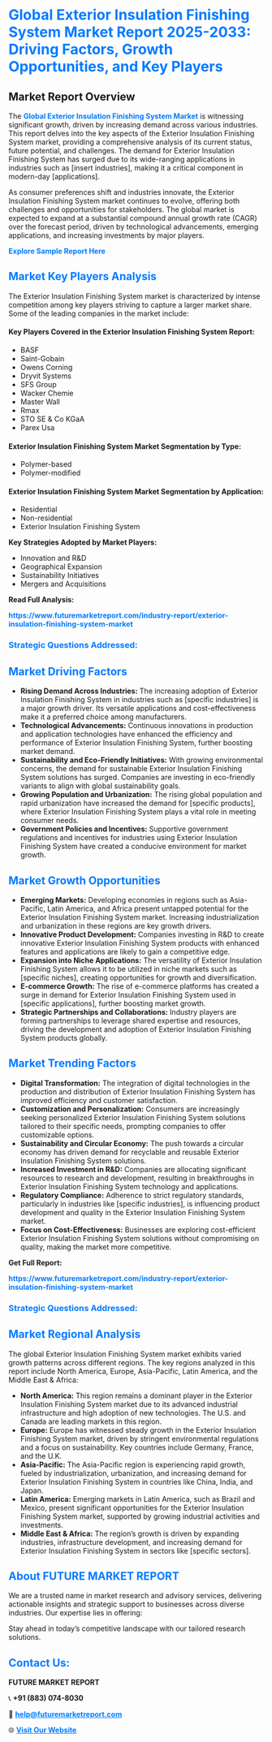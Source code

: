 <h1 style="color: #007BFF;">Global Exterior Insulation Finishing System Market Report 2025-2033: Driving Factors, Growth Opportunities, and Key Players</h1>

<section id="overview">
<h2>Market Report Overview</h2>
<p>The <a href="https://www.futuremarketreport.com/industry-report/exterior-insulation-finishing-system-market" style="color: #007BFF; text-decoration: none;"><strong>Global Exterior Insulation Finishing System Market</strong></a> is witnessing significant growth, driven by increasing demand across various industries. This report delves into the key aspects of the Exterior Insulation Finishing System market, providing a comprehensive analysis of its current status, future potential, and challenges. The demand for Exterior Insulation Finishing System has surged due to its wide-ranging applications in industries such as [insert industries], making it a critical component in modern-day [applications].</p>
<p>As consumer preferences shift and industries innovate, the Exterior Insulation Finishing System market continues to evolve, offering both challenges and opportunities for stakeholders. The global market is expected to expand at a substantial compound annual growth rate (CAGR) over the forecast period, driven by technological advancements, emerging applications, and increasing investments by major players.</p>
</section>

<section id="overview">
<p><a href="https://www.futuremarketreport.com/request-sample/reportId=110803" style="color: #007BFF; text-decoration: none;"><strong>Explore Sample Report Here</strong></a></p>
</section>

<section id="key-players">
<h2 style="color: #007BFF;">Market Key Players Analysis</h2>
<p>The Exterior Insulation Finishing System market is characterized by intense competition among key players striving to capture a larger market share. Some of the leading companies in the market include:</p>
<h4>Key Players Covered in the Exterior Insulation Finishing System Report:</h4>
<ul><li>BASF</li><li>Saint-Gobain</li><li>Owens Corning</li><li>Dryvit Systems</li><li>SFS Group</li><li>Wacker Chemie</li><li>Master Wall</li><li>Rmax</li><li>STO SE &amp; Co KGaA</li><li>Parex Usa</li></ul>
<h4>Exterior Insulation Finishing System Market Segmentation by Type:</h4>
<ul><li>Polymer-based</li><li>Polymer-modified</li></ul>

<h4>Exterior Insulation Finishing System Market Segmentation by Application:</h4>
<ul><li>Residential</li><li>Non-residential</li><li>Exterior Insulation Finishing System</li></ul>
<p><strong>Key Strategies Adopted by Market Players:</strong></p>
<ul>
<li>Innovation and R&D</li>
<li>Geographical Expansion</li>
<li>Sustainability Initiatives</li>
<li>Mergers and Acquisitions</li>
</ul>
</section>

<section>
<p><strong>Read Full Analysis: </strong></p><a href="https://www.futuremarketreport.com/industry-report/exterior-insulation-finishing-system-market" style="color: #007BFF; text-decoration: none;"><strong>https://www.futuremarketreport.com/industry-report/exterior-insulation-finishing-system-market</strong></a>
<h3 style="color: #007BFF;">Strategic Questions Addressed:</h3>
</section>

<section id="driving-factors">
<h2 style="color: #007BFF;">Market Driving Factors</h2>
<ul>
<li><strong>Rising Demand Across Industries:</strong> The increasing adoption of Exterior Insulation Finishing System in industries such as [specific industries] is a major growth driver. Its versatile applications and cost-effectiveness make it a preferred choice among manufacturers.</li>
<li><strong>Technological Advancements:</strong> Continuous innovations in production and application technologies have enhanced the efficiency and performance of Exterior Insulation Finishing System, further boosting market demand.</li>
<li><strong>Sustainability and Eco-Friendly Initiatives:</strong> With growing environmental concerns, the demand for sustainable Exterior Insulation Finishing System solutions has surged. Companies are investing in eco-friendly variants to align with global sustainability goals.</li>
<li><strong>Growing Population and Urbanization:</strong> The rising global population and rapid urbanization have increased the demand for [specific products], where Exterior Insulation Finishing System plays a vital role in meeting consumer needs.</li>
<li><strong>Government Policies and Incentives:</strong> Supportive government regulations and incentives for industries using Exterior Insulation Finishing System have created a conducive environment for market growth.</li>
</ul>
</section>

<section id="growth-opportunities">
<h2 style="color: #007BFF;">Market Growth Opportunities</h2>
<ul>
<li><strong>Emerging Markets:</strong> Developing economies in regions such as Asia-Pacific, Latin America, and Africa present untapped potential for the Exterior Insulation Finishing System market. Increasing industrialization and urbanization in these regions are key growth drivers.</li>
<li><strong>Innovative Product Development:</strong> Companies investing in R&D to create innovative Exterior Insulation Finishing System products with enhanced features and applications are likely to gain a competitive edge.</li>
<li><strong>Expansion into Niche Applications:</strong> The versatility of Exterior Insulation Finishing System allows it to be utilized in niche markets such as [specific niches], creating opportunities for growth and diversification.</li>
<li><strong>E-commerce Growth:</strong> The rise of e-commerce platforms has created a surge in demand for Exterior Insulation Finishing System used in [specific applications], further boosting market growth.</li>
<li><strong>Strategic Partnerships and Collaborations:</strong> Industry players are forming partnerships to leverage shared expertise and resources, driving the development and adoption of Exterior Insulation Finishing System products globally.</li>
</ul>
</section>

<section id="trending-factors">
<h2 style="color: #007BFF;">Market Trending Factors</h2>
<ul>
<li><strong>Digital Transformation:</strong> The integration of digital technologies in the production and distribution of Exterior Insulation Finishing System has improved efficiency and customer satisfaction.</li>
<li><strong>Customization and Personalization:</strong> Consumers are increasingly seeking personalized Exterior Insulation Finishing System solutions tailored to their specific needs, prompting companies to offer customizable options.</li>
<li><strong>Sustainability and Circular Economy:</strong> The push towards a circular economy has driven demand for recyclable and reusable Exterior Insulation Finishing System solutions.</li>
<li><strong>Increased Investment in R&D:</strong> Companies are allocating significant resources to research and development, resulting in breakthroughs in Exterior Insulation Finishing System technology and applications.</li>
<li><strong>Regulatory Compliance:</strong> Adherence to strict regulatory standards, particularly in industries like [specific industries], is influencing product development and quality in the Exterior Insulation Finishing System market.</li>
<li><strong>Focus on Cost-Effectiveness:</strong> Businesses are exploring cost-efficient Exterior Insulation Finishing System solutions without compromising on quality, making the market more competitive.</li>
</ul>
</section>

<section>
<p><strong>Get Full Report: </strong></p><a href="https://www.futuremarketreport.com/industry-report/exterior-insulation-finishing-system-market" style="color: #007BFF; text-decoration: none;"><strong>https://www.futuremarketreport.com/industry-report/exterior-insulation-finishing-system-market</strong></a>
<h3 style="color: #007BFF;">Strategic Questions Addressed:</h3>
</section>


<section id="regional-analysis">
<h2 style="color: #007BFF;">Market Regional Analysis</h2>
<p>The global Exterior Insulation Finishing System market exhibits varied growth patterns across different regions. The key regions analyzed in this report include North America, Europe, Asia-Pacific, Latin America, and the Middle East & Africa:</p>
<ul>
<li><strong>North America:</strong> This region remains a dominant player in the Exterior Insulation Finishing System market due to its advanced industrial infrastructure and high adoption of new technologies. The U.S. and Canada are leading markets in this region.</li>
<li><strong>Europe:</strong> Europe has witnessed steady growth in the Exterior Insulation Finishing System market, driven by stringent environmental regulations and a focus on sustainability. Key countries include Germany, France, and the U.K.</li>
<li><strong>Asia-Pacific:</strong> The Asia-Pacific region is experiencing rapid growth, fueled by industrialization, urbanization, and increasing demand for Exterior Insulation Finishing System in countries like China, India, and Japan.</li>
<li><strong>Latin America:</strong> Emerging markets in Latin America, such as Brazil and Mexico, present significant opportunities for the Exterior Insulation Finishing System market, supported by growing industrial activities and investments.</li>
<li><strong>Middle East & Africa:</strong> The region’s growth is driven by expanding industries, infrastructure development, and increasing demand for Exterior Insulation Finishing System in sectors like [specific sectors].</li>
</ul>
</section>

<footer>
<h2 style="color: #007BFF;">About FUTURE MARKET REPORT</h2>
<p>We are a trusted name in market research and advisory services, delivering actionable insights and strategic support to businesses across diverse industries. Our expertise lies in offering:</p>

<p>Stay ahead in today’s competitive landscape with our tailored research solutions.</p>

<h2 style="color: #007BFF;">Contact Us:</h2>
<p><strong>FUTURE MARKET REPORT</strong></p>
<p>📞 <strong>+91 (883) 074-8030</strong></p>
<p>📧 <strong><a href="mailto:help@futuremarketreport.com" style="color: #007BFF;">help@futuremarketreport.com</a></strong></p>
<p>🌐 <strong><a href="https://www.futuremarketreport.com/" style="color: #007BFF;">Visit Our Website</a></strong></p>
</footer>